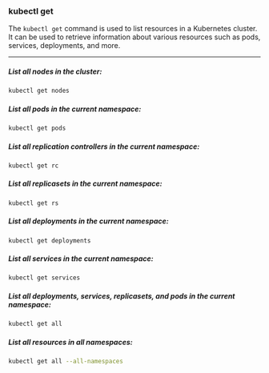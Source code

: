 ### kubectl get
The `kubectl get` command is used to list resources in a Kubernetes cluster. It can be used to retrieve information about various resources such as pods, services, deployments, and more.

---

##### List all nodes in the cluster:
```bash
kubectl get nodes
```

##### List all pods in the current namespace:
```bash
kubectl get pods
```

##### List all replication controllers in the current namespace:
```bash
kubectl get rc
```

##### List all replicasets in the current namespace:
```bash
kubectl get rs
```

##### List all deployments in the current namespace:
```bash
kubectl get deployments
```

##### List all services in the current namespace:
```bash
kubectl get services
```

##### List all deployments, services, replicasets, and pods in the current namespace:
```bash
kubectl get all
```

##### List all resources in all namespaces:
```bash
kubectl get all --all-namespaces
```